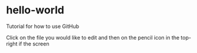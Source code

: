 # hello-world
Tutorial for how to use GitHub

Click on the file you would like to edit and then on the pencil icon in the top-right if the screen
